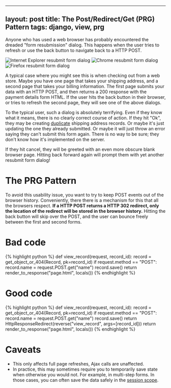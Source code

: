 
---
layout: post
title: The Post/Redirect/Get (PRG) Pattern
tags: django, view, prg
---

Anyone who has used a web browser has probably encountered the dreaded "form resubmission" dialog. This happens when the user tries to refresh or use the back button to navigate back to a HTTP POST.

![Internet Explorer resubmit form dialog](/blog/images/resubmit_ie.png)
![Chrome resubmit form dialog](/blog/images/resubmit_chrome.png)
![Firefox resubmit form dialog](/blog/images/resubmit_firefox.jpeg)

A typical case where you might see this is when checking out from a web store. Maybe you have one page that takes your shipping address, and a second page that takes your billing information. The first page submits your data with an HTTP POST, and then returns a 200 response with the payment details form HTML. If the user hits the back button in their browser, or tries to refresh the second page, they will see one of the above dialogs.

To the typical user, such a dialog is absolutely terrifying. Even if they know what it means, there is no clearly correct course of action. If they hit "Ok", they may be creating [duplicate](http://en.wikipedia.org/wiki/Post/Redirect/Get) shipping address records. Or maybe it's just updating the one they already submitted. Or maybe it will just throw an error saying they can't submit this form again. There is no way to be sure; they don't know how it's implemented on the server.

If they hit cancel, they will be greeted with an even more obscure blank browser page. Hitting back forward again will prompt them with yet another resubmit form dialog!

# The PRG Pattern

To avoid this usability issue, you want to try to keep POST events out of the browser history. Conveniently, there there is a mechanism for this that all the browsers respect. **If a HTTP POST returns a HTTP 302 redirect, only the location of the redirect will be stored in the browser history.** Hitting the back button will skip over the POST, and the user can bounce freely between the first and second forms.

# Bad code

{% highlight python %}
def view_record(request, record_id):
    record = get_object_or_404(Record, pk=record_id)
    if request.method == "POST":
        record.name = request.POST.get("name")
        record.save()
    return render_to_response("page.html", locals())
{% endhighlight %}

# Good code

{% highlight python %}
def view_record(request, record_id):
    record = get_object_or_404(Record, pk=record_id)
    if request.method == "POST":
        record.name = request.POST.get("name")
        record.save()
        return HttpResponseRedirect(reverse("view_record", args=[record_id]))
    return render_to_response("page.html", locals())
{% endhighlight %}

# Caveats

* This only affects full page refreshes, Ajax calls are unaffected. 
* In practice, this may sometimes require you to temporarily save state when otherwise you would not. For example, in multi-step forms. In those cases, you can often save the data safely in the [session scope](http://www.theserverside.com/news/1365146/Redirect-After-Post).
